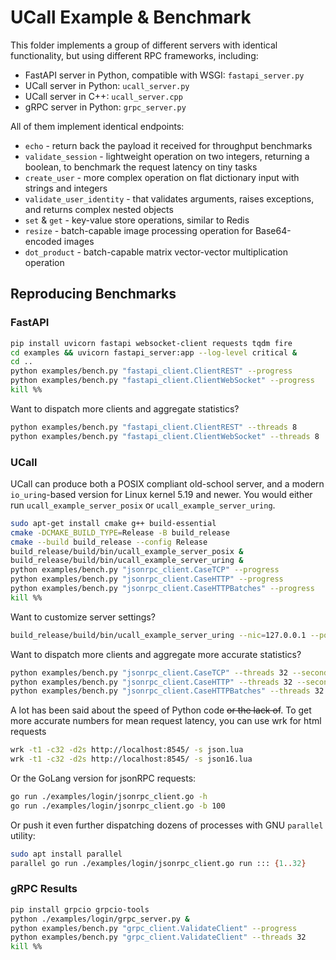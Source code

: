# UCall Example & Benchmark

This folder implements a group of different servers with identical functionality, but using different RPC frameworks, including:

- FastAPI server in Python, compatible with WSGI: `fastapi_server.py`
- UCall server in Python: `ucall_server.py`
- UCall server in C++: `ucall_server.cpp`
- gRPC server in Python: `grpc_server.py`

All of them implement identical endpoints:

- `echo` - return back the payload it received for throughput benchmarks
- `validate_session` - lightweight operation on two integers, returning a boolean, to benchmark the request latency on tiny tasks
- `create_user` - more complex operation on flat dictionary input with strings and integers
- `validate_user_identity` - that validates arguments, raises exceptions, and returns complex nested objects
- `set` & `get` - key-value store operations, similar to Redis
- `resize` - batch-capable image processing operation for Base64-encoded images
- `dot_product` - batch-capable matrix vector-vector multiplication operation


## Reproducing Benchmarks

### FastAPI

```sh
pip install uvicorn fastapi websocket-client requests tqdm fire
cd examples && uvicorn fastapi_server:app --log-level critical &
cd ..
python examples/bench.py "fastapi_client.ClientREST" --progress
python examples/bench.py "fastapi_client.ClientWebSocket" --progress
kill %%
```

Want to dispatch more clients and aggregate statistics?

```sh
python examples/bench.py "fastapi_client.ClientREST" --threads 8
python examples/bench.py "fastapi_client.ClientWebSocket" --threads 8
```

### UCall

UCall can produce both a POSIX compliant old-school server, and a modern `io_uring`-based version for Linux kernel 5.19 and newer.
You would either run `ucall_example_server_posix` or `ucall_example_server_uring`.

```sh
sudo apt-get install cmake g++ build-essential
cmake -DCMAKE_BUILD_TYPE=Release -B build_release
cmake --build build_release --config Release
build_release/build/bin/ucall_example_server_posix &
build_release/build/bin/ucall_example_server_uring &
python examples/bench.py "jsonrpc_client.CaseTCP" --progress
python examples/bench.py "jsonrpc_client.CaseHTTP" --progress
python examples/bench.py "jsonrpc_client.CaseHTTPBatches" --progress
kill %%
```

Want to customize server settings?

```sh
build_release/build/bin/ucall_example_server_uring --nic=127.0.0.1 --port=8545 --threads=16 --silent=false
```

Want to dispatch more clients and aggregate more accurate statistics?

```sh
python examples/bench.py "jsonrpc_client.CaseTCP" --threads 32 --seconds 100
python examples/bench.py "jsonrpc_client.CaseHTTP" --threads 32 --seconds 100
python examples/bench.py "jsonrpc_client.CaseHTTPBatches" --threads 32 --seconds 100
```

A lot has been said about the speed of Python code ~~or the lack of~~.
To get more accurate numbers for mean request latency, you can use wrk for html requests

```sh
wrk -t1 -c32 -d2s http://localhost:8545/ -s json.lua
wrk -t1 -c32 -d2s http://localhost:8545/ -s json16.lua
```

Or the GoLang version for jsonRPC requests:

```sh
go run ./examples/login/jsonrpc_client.go -h
go run ./examples/login/jsonrpc_client.go -b 100
```

Or push it even further dispatching dozens of processes with GNU `parallel` utility:

```sh
sudo apt install parallel
parallel go run ./examples/login/jsonrpc_client.go run ::: {1..32}
```

### gRPC Results

```sh
pip install grpcio grpcio-tools
python ./examples/login/grpc_server.py &
python examples/bench.py "grpc_client.ValidateClient" --progress
python examples/bench.py "grpc_client.ValidateClient" --threads 32
kill %%
```
